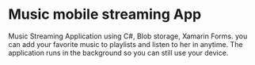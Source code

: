 # Music mobile streaming App 
Music Streaming Application using C#, Blob storage, Xamarin Forms. you can add your favorite music to playlists and listen to her in anytime. The application runs in the background so you can still use your device.

